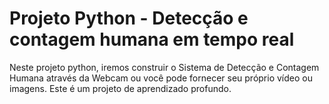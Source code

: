 # **Projeto Python - Detecção e contagem humana em tempo real**
Neste projeto python, iremos construir o Sistema de Detecção e Contagem Humana através da Webcam ou você pode fornecer seu próprio vídeo ou imagens. Este é um projeto de aprendizado profundo.
